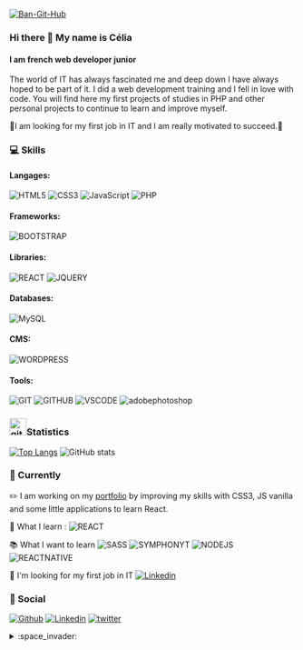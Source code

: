 <a href="https://ibb.co/gZR9qjv"><img src="https://i.ibb.co/LdZRjkQ/Ban-Git-Hub.jpg" alt="Ban-Git-Hub" border="0"></a>
### Hi there 👋 My name is Célia
#### I am french web developer junior
The world of IT has always fascinated me and deep down I have always hoped to be part of it. I did a web development training and I fell in love with code. You will find here my first projects of studies in PHP and other personal projects to continue to learn and improve myself.

:mag_right:I am looking for my first job in IT and I am really motivated to succeed.:rocket:



### :computer: Skills 
#### Langages:
![HTML5](https://img.shields.io/badge/HTML5-EEAA5D.svg?style=for-the-badge&logo=html5)  ![CSS3](https://img.shields.io/badge/CSS3-698095.svg?style=for-the-badge&logo=css3)   ![JavaScript](https://img.shields.io/badge/Javascript-E4AE04.svg?style=for-the-badge&logo=javascript)   ![PHP](https://img.shields.io/badge/PHP-BDB9CC.svg?style=for-the-badge&logo=php)   
#### Frameworks:
![BOOTSTRAP](https://img.shields.io/badge/Bootstrap-927EDD.svg?style=for-the-badge&logo=bootstrap)    
#### Libraries:
![REACT](https://img.shields.io/badge/REACT-BAC0C6.svg?style=for-the-badge&logo=react)  ![JQUERY](https://img.shields.io/badge/JQUERY-7EAFDD.svg?style=for-the-badge&logo=jquery)
#### Databases:
![MySQL](https://img.shields.io/badge/MySQL-A1C1DF.svg?style=for-the-badge&logo=mysql)
#### CMS:
![WORDPRESS](https://img.shields.io/badge/WORDPRESS-BAC0C6.svg?style=for-the-badge&logo=wordpress)
#### Tools:
![GIT](https://img.shields.io/badge/GIT-F0907E.svg?style=for-the-badge&logo=git)  ![GITHUB](https://img.shields.io/badge/GITHUB-504F4F.svg?style=for-the-badge&logo=github) ![VSCODE](https://img.shields.io/badge/VSCODE-4D96D2.svg?style=for-the-badge&logo=visual-studio-code)   ![adobephotoshop](https://img.shields.io/badge/Adobe%20Photoshop-446592.svg?style=for-the-badge&logo=adobe%20photoshop)

### <img src='https://cdn.jsdelivr.net/npm/simple-icons@3.0.1/icons/github.svg' alt='github' height='30'>Statistics  

  [![Top Langs](https://github-readme-stats.vercel.app/api/top-langs/?username=lenycherry)](https://github.com/anuraghazra/github-readme-stats)    ![GitHub stats](https://github-readme-stats.vercel.app/api?username=lenycherry&show_icons=true)

###  :pushpin: Currently
:pencil2: I am working on my [portfolio](https://github.com/lenycherry/portefolio) by improving my skills with CSS3, JS vanilla and some little applications to learn React.

:book: What I learn : ![REACT](https://img.shields.io/badge/react-444346.svg?style=flat-square&logo=react) 

:books: What I want to learn ![SASS](https://img.shields.io/badge/Sass-444346.svg?style=flat-square&logo=sass) ![SYMPHONYT](https://img.shields.io/badge/Symphony-444346.svg?style=flat-square&logo=symphony) ![NODEJS](https://img.shields.io/badge/Node.js-444346.svg?style=flat-square&logo=node.js) ![REACTNATIVE](https://img.shields.io/badge/ReactNative-444346.svg?style=flat-square&logo=react)

:mag_right: I'm looking for my first job in IT [![Linkedin](https://img.shields.io/badge/-LinkedIn-blue?style=flat&logo=Linkedin&logoColor=white)](https://www.linkedin.com/in/célia-gaudin/)

### 👋 Social
[![Github](https://img.shields.io/badge/-Github-000?style=flat&logo=Github&logoColor=white)](https://github.com/lenycherry)
[![Linkedin](https://img.shields.io/badge/-LinkedIn-blue?style=flat&logo=Linkedin&logoColor=white)](https://www.linkedin.com/in/célia-gaudin/)
[![twitter](https://img.shields.io/badge/-Twitter-blue?style=flat&logo=twitter&logoColor=white)](https://twitter.com/Gd1Celia)


 <details><summary>:space_invader:</summary>Geek inside - PoE gamer</details>
